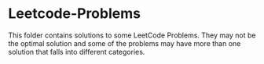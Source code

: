 # Leetcode-Problems
This folder contains solutions to some LeetCode Problems. They may not be the optimal solution and some of the problems may have more than one solution that falls into different categories.

